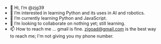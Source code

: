 - 👋 Hi, I’m @zjg39
- 👀 I’m interested in learning Python and its uses in AI and robotics.
- 🌱 I’m currently learning Python and JavaScript.
- 💞️ I’m looking to collaborate on nothing yet; still learning.
- 📫 How to reach me ... gmail is fine.  zjgoad@gmail.com is the best way to reach me; I'm not giving you my phone number.

<!---
zjg39/zjg39 is a ✨ special ✨ repository because its `README.md` (this file) appears on your GitHub profile.
You can click the Preview link to take a look at your changes.
--->
